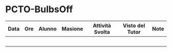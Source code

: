 # PCTO-BulbsOff
Data  | Ore | Alunno | Masione | Attività Svolta | Visto del Tutor | Note
| - | - | - | - | - | - | - |
| | | | | |
| | | | | |
| | | | | |
| | | | | |
| | | | | |
